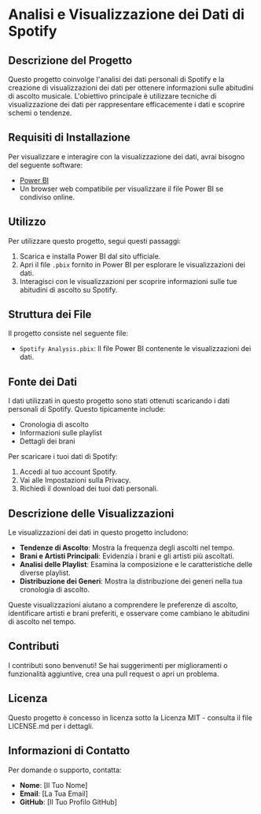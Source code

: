 # Analisi e Visualizzazione dei Dati di Spotify

## Descrizione del Progetto
Questo progetto coinvolge l'analisi dei dati personali di Spotify e la creazione di visualizzazioni dei dati per ottenere informazioni sulle abitudini di ascolto musicale. L'obiettivo principale è utilizzare tecniche di visualizzazione dei dati per rappresentare efficacemente i dati e scoprire schemi o tendenze.

## Requisiti di Installazione
Per visualizzare e interagire con la visualizzazione dei dati, avrai bisogno del seguente software:

- [Power BI](https://powerbi.microsoft.com/)
- Un browser web compatibile per visualizzare il file Power BI se condiviso online.

## Utilizzo
Per utilizzare questo progetto, segui questi passaggi:

1. Scarica e installa Power BI dal sito ufficiale.
2. Apri il file `.pbix` fornito in Power BI per esplorare le visualizzazioni dei dati.
3. Interagisci con le visualizzazioni per scoprire informazioni sulle tue abitudini di ascolto su Spotify.

## Struttura dei File
Il progetto consiste nel seguente file:

- `Spotify Analysis.pbix`: Il file Power BI contenente le visualizzazioni dei dati.

## Fonte dei Dati
I dati utilizzati in questo progetto sono stati ottenuti scaricando i dati personali di Spotify. Questo tipicamente include:

- Cronologia di ascolto
- Informazioni sulle playlist
- Dettagli dei brani

Per scaricare i tuoi dati di Spotify:
1. Accedi al tuo account Spotify.
2. Vai alle Impostazioni sulla Privacy.
3. Richiedi il download dei tuoi dati personali.

## Descrizione delle Visualizzazioni
Le visualizzazioni dei dati in questo progetto includono:

- **Tendenze di Ascolto**: Mostra la frequenza degli ascolti nel tempo.
- **Brani e Artisti Principali**: Evidenzia i brani e gli artisti più ascoltati.
- **Analisi delle Playlist**: Esamina la composizione e le caratteristiche delle diverse playlist.
- **Distribuzione dei Generi**: Mostra la distribuzione dei generi nella tua cronologia di ascolto.

Queste visualizzazioni aiutano a comprendere le preferenze di ascolto, identificare artisti e brani preferiti, e osservare come cambiano le abitudini di ascolto nel tempo.

## Contributi
I contributi sono benvenuti! Se hai suggerimenti per miglioramenti o funzionalità aggiuntive, crea una pull request o apri un problema.

## Licenza
Questo progetto è concesso in licenza sotto la Licenza MIT - consulta il file LICENSE.md per i dettagli.

## Informazioni di Contatto
Per domande o supporto, contatta:

- **Nome**: [Il Tuo Nome]
- **Email**: [La Tua Email]
- **GitHub**: [Il Tuo Profilo GitHub]


